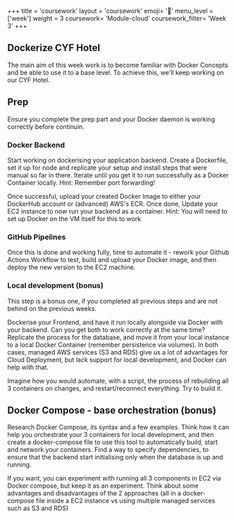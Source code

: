 +++
title = 'coursework'
layout = 'coursework'
emoji= '📝'
menu_level = ['week']
weight = 3
coursework= 'Module-cloud'
coursework_filter= 'Week 3'
+++

## Dockerize CYF Hotel

The main aim of this week work is to become familiar with Docker Concepts and be able to use it to a base level. To achieve this, we'll keep working on our CYF Hotel.

## Prep

Ensure you complete the prep part and your Docker daemon is working correctly before continuin.

### Docker Backend

Start working on dockerising your application backend. Create a Dockerfile, set it up for node and replicate your setup and install steps that were manual so far in there. Iterate until you get it to run successfully as a Docker Container locally. Hint: Remember port forwarding!

Once successful, upload your created Docker Image to either your DockerHub account or (advanced) AWS's ECR. 
Once done, Update your EC2 instance to now run your backend as a container. Hint: You will need to set up Docker on the VM itself for this to work

### GitHub Pipelines

Once this is done and working fully, time to automate it - rework your Github Actions Workflow to test, build and upload your Docker image, and then deploy the new version to the EC2 machine.

### Local development (bonus)

This step is a bonus one, if you completed all previous steps and are not behind on the previous weeks.

Dockerise your Frontend, and have it run locally alongside via Docker with your backend. Can you get both to work correctly at the same time? Replicate the process for the database, and move it from your local instance to a local Docker Container (remember persistence via volumes).
In both cases, managed AWS services (S3 and RDS) give us a lot of advantages for Cloud Deployment, but lack support for local development, and Docker can help with that.

Imagine how you would automate, with a script, the process of rebuilding all 3 containers on changes, and restart/reconnect everything. Try to build it.

## Docker Compose - base orchestration (bonus)

Research Docker Compose, its syntax and a few examples. Think how it can help you orchestrate your 3 containers for local development, and then create a docker-compose file to use this tool to automatically build, start and network your containers. Find a way to specify dependencies, to ensure that the backend start initialising only when the database is up and running.

If you want, you can experiment with running all 3 components in EC2 via Docker compose, but keep it as an experiment. Think about some advantages and disadvantages of the 2 approaches (all in a docker-compose file inside a EC2 instance vs using multiple managed services such as S3 and RDS)